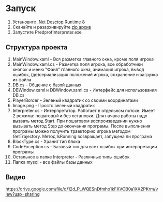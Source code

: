 ﻿# Запуск
1. Установите [.Net Desctop Runtime 8](https://dotnet.microsoft.com/en-us/download/dotnet/8.0)
1. Скачайте и разархивируйте [zip архив](https://github.com/StePanKinS/PredprofGridMaster/releases/download/v1.1.0/PredprofInterpreter.zip)
1. Запустите PredprofInterpreter.exe


## Структура проекта
1. MainWindow.xaml - Вся разметка главного окна, кроме поля игрока
1. MainWindow.xaml.cs - Разметка поля игрока, все обработчики кнопок и меню "Файл" главного окна, анимация игрока, вывод ошибок, (де)сериализация положений игрока, сохранение и загрузка из файла
1. DB.cs - Общение с базой данных
1. DBWindow.xaml и DBWindow.xaml.cs - Интерфейс для использования DB.cs
1. PlayerBorder - Зеленый квадратик со своими координатами
1. Image.png - Просто зеленый квадратик
1. Interpreter.cs - Интерпретатор. Работает в отдельном потоке. Имеет 2 режима: пошаговый и без остановки. Для начала работы надо вызвать метод Start. При пошаговом воспроизведении нужно вызывать метод Step до окончания програмы. После выполнения програмы можно получить траекторию игрока методом GetTrajectory. Метод IsRunning возвращает, запущена ли програма
1. BlockType.cs - Хранит тип блока
1. CodeException.cs - Базовый тип для всех ошибок при интерпретации програмы
1. Остальное в папке Interpreter - Различные типы ошибок
1. Папка mysql - все файлы базы данных

## Видео
https://drive.google.com/file/d/12d_P_WQESnDfmho1kFXVCB0a1XX2PKrm/view?usp=sharing